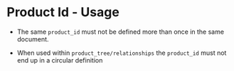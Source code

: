 # Product Id - Usage

* The same `product_id` must not be defined more than once in the same document.

* When used within `product_tree/relationships` the `product_id` must not end up in a circular definition
